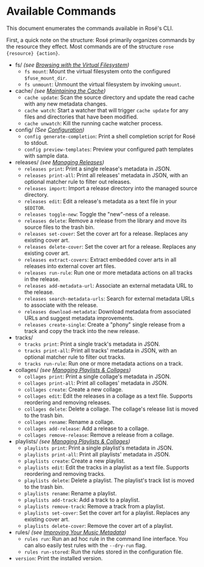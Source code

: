 # Available Commands

This document enumerates the commands available in Rosé's CLI.

First, a quick note on the structure: Rosé primarily organizes commands by the
resource they effect. Most commands are of the structure `rose {resource} {action}`.

- fs/ _(see [Browsing with the Virtual Filesystem](./VIRTUAL_FILESYSTEM.md))_
  - `fs mount`: Mount the virtual filesystem onto the configured `$fuse_mount_dir`.
  - `fs unmount`: Unmount the virtual filesystem by invoking `umount`.
- cache/ _(see [Maintaining the Cache](./CACHE_MAINTENANCE.md))_
  - `cache update`: Scan the source directory and update the read cache with any new metadata
    changes.
  - `cache watch`: Start a watcher that will trigger `cache update` for any files and directories
    that have been modified.
  - `cache unwatch`: Kill the running cache watcher process.
- config/ _(See [Configuration](./CONFIGURATION.md))_
  - `config generate-completion`: Print a shell completion script for Rosé to stdout.
  - `config preview-templates`: Preview your configured path templates with sample data.
- releases/ _(see [Managing Releases](./RELEASES.md))_
  - `releases print`: Print a single release's metadata in JSON.
  - `releases print-all`: Print all releases' metadata in JSON, with an optional matcher rule to
    filter out releases.
  - `releases import`: Import a release directory into the managed source directory.
  - `releases edit`: Edit a release's metadata as a text file in your `$EDITOR`.
  - `releases toggle-new`: Toggle the "new"-ness of a release.
  - `releases delete`: Remove a release from the library and move its source files to the trash bin.
  - `releases set-cover`: Set the cover art for a release. Replaces any existing cover art.
  - `releases delete-cover`: Set the cover art for a release. Replaces any existing cover art.
  - `releases extract-covers`: Extract embedded cover arts in all releases into external cover art
    files.
  - `releases run-rule`: Run one or more metadata actions on all tracks in the release.
  - `releases add-metadata-url`: Associate an external metadata URL to the release.
  - `releases search-metadata-urls`: Search for external metadata URLs to associate with the
    release.
  - `releases download-metadata`: Download metadata from associated URLs and suggest metadata
    improvements.
  - `releases create-single`: Create a "phony" single release from a track and copy the track into
    the new release.
- tracks/
  - `tracks print`: Print a single track's metadata in JSON.
  - `tracks print-all`: Print all tracks' metadata in JSON, with an optional matcher rule to filter
    out tracks.
  - `tracks run-rule`: Run one or more metadata actions on a track.
- collages/ _(see [Managing Playlists & Collages](./PLAYLISTS_COLLAGES.md))_
  - `collages print`: Print a single collage's metadata in JSON.
  - `collages print-all`: Print all collages' metadata in JSON.
  - `collages create`: Create a new collage.
  - `collages edit`: Edit the releases in a collage as a text file. Supports reordering and removing
    releases.
  - `collages delete`: Delete a collage. The collage's release list is moved to the trash bin.
  - `collages rename`: Rename a collage.
  - `collages add-release`: Add a release to a collage.
  - `collages remove-release`: Remove a release from a collage.
- playlists/ _(see [Managing Playlists & Collages](./PLAYLISTS_COLLAGES.md))_
  - `playlists print`: Print a single playlist's metadata in JSON.
  - `playlists print-all`: Print all playlists' metadata in JSON.
  - `playlists create`: Create a new playlist.
  - `playlists edit`: Edit the tracks in a playlist as a text file. Supports reordering and removing
    tracks.
  - `playlists delete`: Delete a playlist. The playlist's track list is moved to the trash bin.
  - `playlists rename`: Rename a playlist.
  - `playlists add-track`: Add a track to a playlist.
  - `playlists remove-track`: Remove a track from a playlist.
  - `playlists set-cover`: Set the cover art for a playlist. Replaces any existing cover art.
  - `playlists delete-cover`: Remove the cover art of a playlist.
- rules/ _(see [Improving Your Music Metadata](./METADATA_TOOLS.md))_
  - `rules run`: Run an ad hoc rule in the command line interface. You can also easily test rules
    with the `--dry-run` flag.
  - `rules run-stored`: Run the rules stored in the configuration file.
- `version`: Print the installed version.

